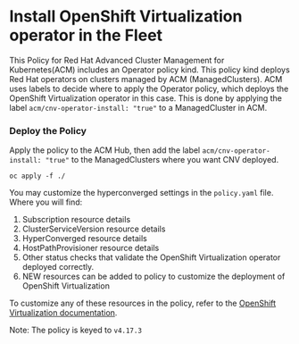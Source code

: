 # Install OpenShift Virtualization operator in the Fleet

This Policy for Red Hat Advanced Cluster Management for Kubernetes(ACM) includes an Operator policy kind. This policy kind deploys Red Hat operators on clusters managed by ACM (ManagedClusters). ACM uses labels to decide where to apply the Operator policy, which deploys the OpenShift Virtualization operator in this case. This is done by applying the label `acm/cnv-operator-install: "true"` to a ManagedCluster in ACM.

### Deploy the Policy
Apply the policy to the ACM Hub, then add the label `acm/cnv-operator-install: "true"` to the ManagedClusters where you want CNV deployed.
```
oc apply -f ./
```

You may customize the hyperconverged settings in the `policy.yaml` file. Where you will find:
  1. Subscription resource details
  2. ClusterServiceVersion resource details
  3. HyperConverged resource details
  4. HostPathProvisioner resource details
  5. Other status checks that validate the OpenShift Virtualization operator deployed correctly.
  6. NEW resources can be added to policy to customize the deployment of OpenShift Virtualization

To customize any of these resources in the policy, refer to the [OpenShift Virtualization documentation](https://docs.openshift.com/container-platform/4.17/virt/install/installing-virt.html#virt-subscribing-cli_installing-virt).

Note: The policy is keyed to `v4.17.3`
